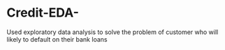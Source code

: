# Credit-EDA-
Used exploratory data analysis to solve the problem of customer who will likely to default on their bank loans
